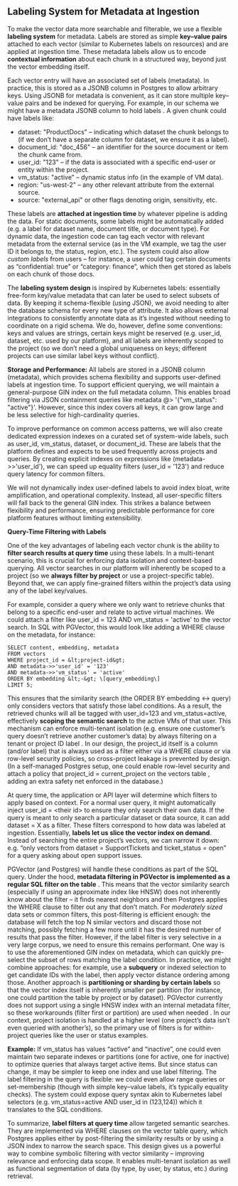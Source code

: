 ## Labeling System for Metadata at Ingestion

To make the vector data more searchable and filterable, we use a flexible **labeling system** for metadata. Labels are stored as simple **key–value pairs** attached to each vector (similar to Kubernetes labels on resources) and are applied at ingestion time. These metadata labels allow us to encode **contextual information** about each chunk in a structured way, beyond just the vector embedding itself.

Each vector entry will have an associated set of labels (metadata). In practice, this is stored as a JSONB column in Postgres to allow arbitrary keys. Using JSONB for metadata is convenient, as it can store multiple key–value pairs and be indexed for querying. For example, in our schema we might have a metadata JSONB column to hold labels . A given chunk could have labels like:

- dataset: "ProductDocs" – indicating which dataset the chunk belongs to (if we don’t have a separate column for dataset, we ensure it as a label).
- document_id: "doc_456" – an identifier for the source document or item the chunk came from.
- user_id: "123" – if the data is associated with a specific end-user or entity within the project.
- vm_status: "active" – dynamic status info (in the example of VM data).
- region: "us-west-2" – any other relevant attribute from the external source.
- source: "external_api" or other flags denoting origin, sensitivity, etc.

These labels are **attached at ingestion time** by whatever pipeline is adding the data. For static documents, some labels might be automatically added (e.g. a label for dataset name, document title, or document type). For dynamic data, the ingestion code can tag each vector with relevant metadata from the external service (as in the VM example, we tag the user ID it belongs to, the status, region, etc.). The system could also allow _custom labels_ from users – for instance, a user could tag certain documents as “confidential: true” or “category: finance”, which then get stored as labels on each chunk of those docs.

The **labeling system design** is inspired by Kubernetes labels: essentially free-form key/value metadata that can later be used to select subsets of data. By keeping it schema-flexible (using JSON), we avoid needing to alter the database schema for every new type of attribute. It also allows external integrations to consistently annotate data as it’s ingested without needing to coordinate on a rigid schema. We do, however, define some conventions: keys and values are strings, certain keys might be reserved (e.g. user_id, dataset, etc. used by our platform), and all labels are inherently scoped to the project (so we don’t need a global uniqueness on keys; different projects can use similar label keys without conflict).

**Storage and Performance:** All labels are stored in a JSONB column (metadata), which provides schema flexibility and supports user-defined labels at ingestion time. To support efficient querying, we will maintain a general-purpose GIN index on the full metadata column. This enables broad filtering via JSON containment queries like metadata @> '{"vm_status": "active"}'. However, since this index covers all keys, it can grow large and be less selective for high-cardinality queries.

To improve performance on common access patterns, we will also create dedicated expression indexes on a curated set of system-wide labels, such as user_id, vm_status, dataset, or document_id. These are labels that the platform defines and expects to be used frequently across projects and queries. By creating explicit indexes on expressions like (metadata->>'user_id'), we can speed up equality filters (user_id = '123') and reduce query latency for common filters.

We will not dynamically index user-defined labels to avoid index bloat, write amplification, and operational complexity. Instead, all user-specific filters will fall back to the general GIN index. This strikes a balance between flexibility and performance, ensuring predictable performance for core platform features without limiting extensibility.

**Query-Time Filtering with Labels**

One of the key advantages of labeling each vector chunk is the ability to **filter search results at query time** using these labels. In a multi-tenant scenario, this is crucial for enforcing data isolation and context-based querying. All vector searches in our platform will inherently be scoped to a project (so we **always filter by project** or use a project-specific table). Beyond that, we can apply fine-grained filters within the project’s data using any of the label key/values.

For example, consider a query where we only want to retrieve chunks that belong to a specific end-user and relate to active virtual machines. We could attach a filter like user_id = 123 AND vm_status = 'active' to the vector search. In SQL with PGVector, this would look like adding a WHERE clause on the metadata, for instance:

```
SELECT content, embedding, metadata
FROM vectors
WHERE project_id = &lt;project-id&gt;
AND metadata->>'user_id' = '123'
AND metadata->>'vm_status' = 'active'
ORDER BY embedding &lt;-&gt; \[query_embedding\]
LIMIT 5;
```

This ensures that the similarity search (the ORDER BY embedding &lt;-&gt; query) only considers vectors that satisfy those label conditions. As a result, the retrieved chunks will all be tagged with user_id=123 and vm_status=active, effectively **scoping the semantic search** to the active VMs of that user. This mechanism can enforce multi-tenant isolation (e.g. ensure one customer’s query doesn’t retrieve another customer’s data) by always filtering on a tenant or project ID label . In our design, the project_id itself is a column (and/or label) that is always used as a filter either via a WHERE clause or via row-level security policies, so cross-project leakage is prevented by design. (In a self-managed Postgres setup, one could enable row-level security and attach a policy that project_id = current_project on the vectors table , adding an extra safety net enforced in the database.)

At query time, the application or API layer will determine which filters to apply based on context. For a normal user query, it might automatically inject user_id = &lt;their id&gt; to ensure they only search their own data. If the query is meant to only search a particular dataset or data source, it can add dataset = X as a filter. These filters correspond to how data was labeled at ingestion. Essentially, **labels let us slice the vector index on demand**. Instead of searching the entire project’s vectors, we can narrow it down: e.g. “only vectors from dataset = SupportTickets and ticket_status = open” for a query asking about open support issues.

PGVector (and Postgres) will handle these conditions as part of the SQL query. Under the hood, **metadata filtering in PGVector is implemented as a regular SQL filter on the table** . This means that the vector similarity search (especially if using an approximate index like HNSW) does not inherently know about the filter – it finds nearest neighbors and then Postgres applies the WHERE clause to filter out any that don’t match. For _moderately sized_ data sets or common filters, this post-filtering is efficient enough: the database will fetch the top N similar vectors and discard those not matching, possibly fetching a few more until it has the desired number of results that pass the filter. However, if the label filter is very selective in a very large corpus, we need to ensure this remains performant. One way is to use the aforementioned GIN index on metadata, which can quickly pre-select the subset of rows matching the label condition. In practice, we might combine approaches: for example, use a **subquery** or indexed selection to get candidate IDs with the label, then apply vector distance ordering among those. Another approach is **partitioning or sharding by certain labels** so that the vector index itself is inherently smaller per partition (for instance, one could partition the table by project or by dataset). PGVector currently does not support using a single HNSW index with an internal metadata filter, so these workarounds (filter first or partition) are used when needed . In our context, project isolation is handled at a higher level (one project’s data isn’t even queried with another’s), so the primary use of filters is for within-project queries like the user or status examples.

**Example:** If vm_status has values “active” and “inactive”, one could even maintain two separate indexes or partitions (one for active, one for inactive) to optimize queries that always target active items. But since status can change, it may be simpler to keep one index and use label filtering. The label filtering in the query is flexible: we could even allow range queries or set-membership (though with simple key–value labels, it’s typically equality checks). The system could expose query syntax akin to Kubernetes label selectors (e.g. vm_status=active AND user_id in (123,124)) which it translates to the SQL conditions.

To summarize, **label filters at query time** allow targeted semantic searches. They are implemented via WHERE clauses on the vector table query, which Postgres applies either by post-filtering the similarity results or by using a JSON index to narrow the search space. This design gives us a powerful way to combine symbolic filtering with vector similarity – improving relevance and enforcing data scope. It enables multi-tenant isolation as well as functional segmentation of data (by type, by user, by status, etc.) during retrieval.
